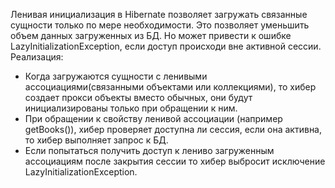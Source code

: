 Ленивая инициализация в Hibernate позволяет загружать связанные сущности только по мере необходимости. Это позволяет уменьшить объем данных загруженных из БД. Но может привести к ошибке LazyInitializationException, если доступ происходи вне активной сессии. 
Реализация: 
- Когда загружаются сущности с ленивыми ассоциациями(связанными объектами или коллекциями), то хибер создает прокси объекты вместо обычных, они будут инициализированы только при обращении к ним. 
- При обращении к свойству ленивой ассоциации (например getBooks()), хибер проверяет доступна ли сессия, если она активна, то хибер выполняет запрос к БД.
- Если попытаться получить доступ к лениво загруженным ассоциациям после закрытия сессии то хибер выбросит исключение LazyInitializationException.  